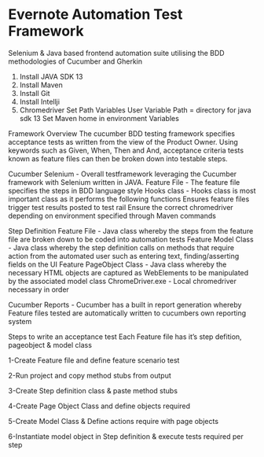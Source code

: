 # Evernote Automation Test Framework

Selenium & Java based frontend automation suite utilising the BDD methodologies of Cucumber and Gherkin

1. Install JAVA SDK 13
2. Install Maven
3. Install Git
4. Install Intellji
5. Chromedriver
Set Path Variables
User Variable Path = directory for java sdk 13 Set Maven home in environment Variables

Framework Overview
The cucumber BDD testing framework specifies acceptance tests as written from the view of the Product Owner. 
Using keywords such as Given, When, Then and And, acceptance criteria tests known as feature files can then be broken down into testable steps. 

Cucumber Selenium - Overall testframework leveraging the Cucumber framework with Selenium written in JAVA.
Feature File - The feature file specifies the steps in BDD language style
Hooks class - Hooks class is most important class as it performs the following functions
Ensures feature files trigger test results posted to test rail Ensure the correct chromedriver depending on environment specified through Maven commands

Step Definition Feature File - Java class whereby the steps from the feature file are broken down to be coded into automation tests
Feature Model Class - Java class whereby the step definition calls on methods that require action from the automated user such as entering text, 
finding/asserting fields on the UI
Feature PageObject Class - Java class whereby the necessary HTML objects are captured as WebElements to be manipulated by the associated model class
ChromeDriver.exe - Local chromedriver necessary in order

Cucumber Reports - Cucumber has a built in report generation whereby Feature files tested are automatically written to cucumbers own reporting system

Steps to write an acceptance test
Each Feature file has it’s step defition, pageobject & model class
              
   1-Create Feature file and define feature scenario test
              
   2-Run project and copy method stubs from output
              
   3-Create Step definition class & paste method stubs
              
   4-Create Page Object Class and define objects required
              
   5-Create Model Class & Define actions require with page objects
              
   6-Instantiate model object in Step definition & execute tests required per step
